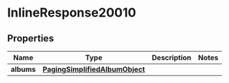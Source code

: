 # InlineResponse20010

## Properties
Name | Type | Description | Notes
------------ | ------------- | ------------- | -------------
**albums** | [**PagingSimplifiedAlbumObject**](PagingSimplifiedAlbumObject.md) |  | 
